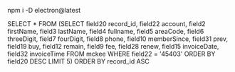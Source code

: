 npm i -D electron@latest

SELECT \* FROM
(SELECT
field20 record_id,
field22 account,
field2 firstName,
field3 lastName,
field4 fullname,
field5 areaCode,
field6 threeDigit,
field7 fourDigit,
field8 phone,
field10 memberSince,
field31 prev,
field19 buy,
field12 remain,
field9 fee,
field28 renew,
field15 invoiceDate,
field32 invoiceTime
FROM
mckee
WHERE
field22 = '45403'
ORDER BY
field20
DESC LIMIT 5)
ORDER BY
record_id
ASC
